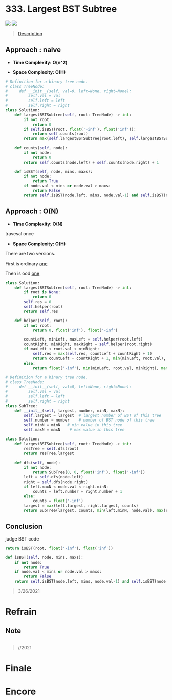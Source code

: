 # 333. Largest BST Subtree

![](https://img.shields.io/badge/Difficulty-Medium-%23f0ad4e)
![](https://img.shields.io/badge/topic-tree-critical)

> [Description](https://leetcode.com/problems/largest-bst-subtree/)


## Approach : naive

- **Time Complexity: O(n^2)**

- **Space Complexity: O(H)**

```python
# Definition for a binary tree node.
# class TreeNode:
#     def __init__(self, val=0, left=None, right=None):
#         self.val = val
#         self.left = left
#         self.right = right
class Solution:
    def largestBSTSubtree(self, root: TreeNode) -> int:
        if not root:
            return 0
        if self.isBST(root, float('-inf'), float('inf')):
            return self.counts(root)
        return max(self.largestBSTSubtree(root.left), self.largestBSTSubtree(root.right))

    def counts(self, node):
        if not node:
            return 0
        return self.counts(node.left) + self.counts(node.right) + 1

    def isBST(self, node, mins, maxs):
        if not node:
            return True
        if node.val < mins or node.val > maxs:
            return False
        return self.isBST(node.left, mins, node.val-1) and self.isBST(node.right, node.val+1, maxs)
```

## Approach : O(N)

- **Time Complexity: O(N)**

travesal once

- **Space Complexity: O(H)**

There are two versions.

First is ordinary [one](https://leetcode.com/problems/largest-bst-subtree/discuss/345847/easy-peasy-python-solution-comments-not-like-other-folks-who-write-10-lines-of-code-in-1-line)

Then is ood [one](https://leetcode.com/problems/largest-bst-subtree/discuss/78977/Python-Easy-Understand-Solution-O\(n\))

```python
class Solution:
    def largestBSTSubtree(self, root: TreeNode) -> int:
        if root is None:
            return 0
        self.res = 0
        self.helper(root)
        return self.res

    def helper(self, root):
        if not root:
            return 0, float('inf'), float('-inf')

        countLeft, minLeft, maxLeft = self.helper(root.left)
        countRight, minRight, maxRight = self.helper(root.right)
        if maxLeft < root.val < minRight:
            self.res = max(self.res, countLeft + countRight + 1)
            return countLeft + countRight + 1, min(minLeft, root.val), max(root.val, maxRight)
        else:
            return float('-inf'), min(minLeft, root.val, minRight), max(maxLeft, root.val, maxRight)
```

```python
# Definition for a binary tree node.
# class TreeNode:
#     def __init__(self, val=0, left=None, right=None):
#         self.val = val
#         self.left = left
#         self.right = right
class SubTree:
    def __init__(self, largest, number, minN, maxN):
        self.largest = largest  # largest number of BST of this tree
        self.number = number    # number of BST node of this tree
        self.minN = minN   # min value in this tree
        self.maxN = maxN    # max value in this tree

class Solution:
    def largestBSTSubtree(self, root: TreeNode) -> int:
        resTree = self.dfs(root)
        return resTree.largest
    
    def dfs(self, node):
        if not node:
            return SubTree(0, 0, float('inf'), float('-inf'))
        left = self.dfs(node.left)
        right = self.dfs(node.right)
        if left.maxN < node.val < right.minN:
            counts = left.number + right.number + 1
        else:
            counts = float('-inf')
        largest = max(left.largest, right.largest, counts)
        return SubTree(largest, counts, min(left.minN, node.val), max(right.maxN, node.val))
```

## Conclusion

judge BST code

```python
return isBST(root, float('-inf'), float('inf'))

def isBST(self, node, mins, maxs):
    if not node:
        return True
    if node.val < mins or node.val > maxs:
        return False
    return self.isBST(node.left, mins, node.val-1) and self.isBST(node.right, node.val+1, maxs)
```

> 3/26/2021

# Refrain

## Note

```python

```

> //2021

# Finale

# Encore